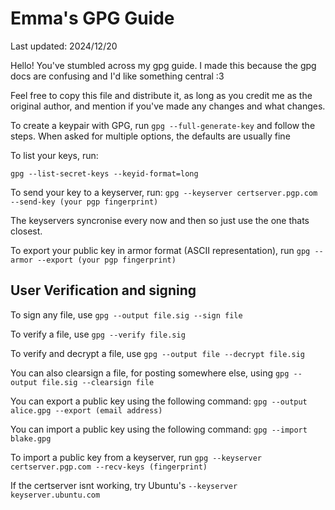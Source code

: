 # Emma's GPG Guide

Last updated: 2024/12/20

Hello! You've stumbled across my gpg guide. I made this because the gpg docs are confusing and I'd like something central :3

Feel free to copy this file and distribute it, as long as you credit me as the original author, and mention if you've made any changes and what changes.

To create a keypair with GPG, run
`gpg --full-generate-key` and follow the steps. When asked for multiple options, the defaults are usually fine

To list your keys, run:

`gpg --list-secret-keys --keyid-format=long`

To send your key to a keyserver, run:
`gpg --keyserver certserver.pgp.com --send-key (your pgp fingerprint)`

The keyservers syncronise every now and then so just use the one thats closest.

To export your public key in armor format (ASCII representation), run
`gpg --armor --export (your pgp fingerprint)`


## User Verification and signing
To sign any file, use
`gpg --output file.sig --sign file`

To verify a file, use
`gpg --verify file.sig`

To verify and decrypt a file, use
`gpg --output file --decrypt file.sig`

You can also clearsign a file, for posting somewhere else, using
`gpg --output file.sig --clearsign file`

You can export a public key using the following command:
`gpg --output alice.gpg --export (email address)`

You can import a public key using the following command:
`gpg --import blake.gpg`

To import a public key from a keyserver, run
`gpg --keyserver certserver.pgp.com --recv-keys (fingerprint)`

If the certserver isnt working, try Ubuntu's
`--keyserver keyserver.ubuntu.com`